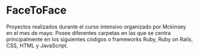 # FaceToFace
Proyectos realizados durante el curso intensivo organizado por Mckinsey en el mes de mayo. Posee diferentes carpetas en las que se centra principalmente en los siguientes códigos o frameworks Ruby, Ruby on Rails, CSS, HTML y JavaScript.
